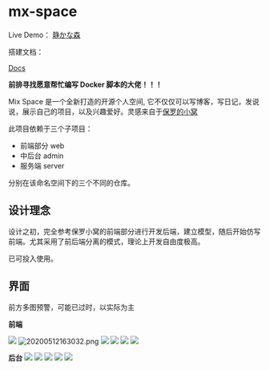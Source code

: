 # mx-space

Live Demo： [静かな森](https://innei.ren/)

搭建文档：

[Docs](https://mx-docs.shizuri.net)

**前排寻找愿意帮忙编写 Docker 脚本的大佬！！！**

Mix Space 是一个全新打造的开源个人空间, 它不仅仅可以写博客，写日记，发说说，展示自己的项目，以及兴趣爱好。灵感来自于[保罗的小窝](https://paul.ren)

此项目依赖于三个子项目：

- 前端部分 web
- 中后台 admin
- 服务端 server

分别在该命名空间下的三个不同的仓库。

## 设计理念

设计之初，完全参考保罗小窝的前端部分进行开发后端，建立模型，随后开始仿写前端。尤其采用了前后端分离的模式，理论上开发自由度极高。

已可投入使用。

## 界面

前方多图预警，可能已过时，以实际为主

**前端**

![](https://cdn.jsdelivr.net/gh/innei/img-bed@master/20200512160755.png)
![20200512163032.png](https://i.loli.net/2020/05/12/BgP7W1GV5pyt3lo.png)
![](https://cdn.jsdelivr.net/gh/innei/img-bed@master/20200512163432.png)
![](https://cdn.jsdelivr.net/gh/innei/img-bed@master/20200512163633.png)
![](https://cdn.jsdelivr.net/gh/innei/img-bed@master/20200512163659.png)
![](https://cdn.jsdelivr.net/gh/innei/img-bed@master/20200512163740.png)

**后台**
![](https://cdn.jsdelivr.net/gh/innei/img-bed@master/20200512163821.png)
![](https://cdn.jsdelivr.net/gh/innei/img-bed@master/20200512163843.png)
![](https://i.loli.net/2020/05/12/7VJFQfoChSvauji.png)
![](https://i.loli.net/2020/05/12/d2YDkVTgtSwILXJ.png)
![](https://i.loli.net/2020/05/12/OU1xc7SvK5wGDmb.png)

